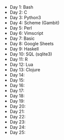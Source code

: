 - Day 1: Bash
- Day 2: C
- Day 3: Python3
- Day 4: Scheme (Gambit)
- Day 5: Perl
- Day 6: Vimscript
- Day 7: Basic
- Day 8: Google Sheets
- Day 9: Haskell
- Day 10: SQL (sqlite3)
- Day 11: R
- Day 12: Lua
- Day 13: Clojure
- Day 14:
- Day 15:
- Day 16:
- Day 17:
- Day 18:
- Day 19:
- Day 20:
- Day 21:
- Day 22:
- Day 23:
- Day 24:
- Day 25:
